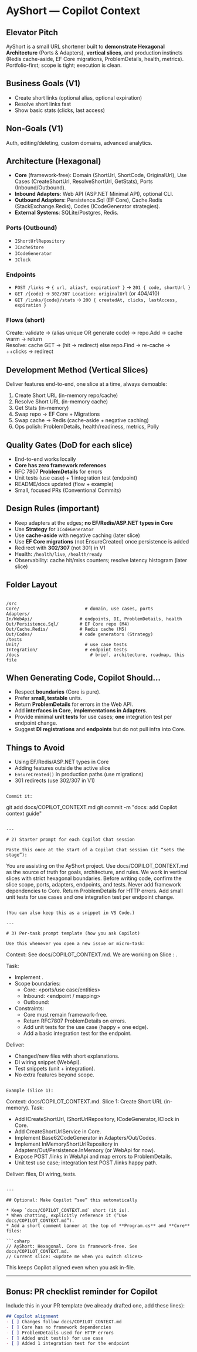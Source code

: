 # AyShort — Copilot Context

## Elevator Pitch
AyShort is a small URL shortener built to **demonstrate Hexagonal Architecture** (Ports & Adapters), **vertical slices**, and production instincts (Redis cache-aside, EF Core migrations, ProblemDetails, health, metrics). Portfolio-first; scope is tight; execution is clean.

## Business Goals (V1)
- Create short links (optional alias, optional expiration)
- Resolve short links fast
- Show basic stats (clicks, last access)

## Non-Goals (V1)
Auth, editing/deleting, custom domains, advanced analytics.

## Architecture (Hexagonal)
- **Core** (framework-free): Domain (ShortUrl, ShortCode, OriginalUrl), Use Cases (CreateShortUrl, ResolveShortUrl, GetStats), Ports (Inbound/Outbound).
- **Inbound Adapters**: Web API (ASP.NET Minimal API), optional CLI.
- **Outbound Adapters**: Persistence.Sql (EF Core), Cache.Redis (StackExchange.Redis), Codes (ICodeGenerator strategies).
- **External Systems**: SQLite/Postgres, Redis.

### Ports (Outbound)
- `IShortUrlRepository`
- `ICacheStore`
- `ICodeGenerator`
- `IClock`

### Endpoints
- `POST /links` → `{ url, alias?, expiration? }` → `201 { code, shortUrl }`
- `GET /{code}` → `302/307 Location: originalUrl` (or 404/410)
- `GET /links/{code}/stats` → `200 { createdAt, clicks, lastAccess, expiration }`

### Flows (short)
Create: validate → (alias unique OR generate code) → repo.Add → cache warm → return  
Resolve: cache GET → (hit → redirect) else repo.Find → re-cache → ++clicks → redirect

## Development Method (Vertical Slices)
Deliver features end-to-end, one slice at a time, always demoable:
1) Create Short URL (in-memory repo/cache)
2) Resolve Short URL (in-memory cache)
3) Get Stats (in-memory)
4) Swap repo → EF Core + Migrations
5) Swap cache → Redis (cache-aside + negative caching)
6) Ops polish: ProblemDetails, health/readiness, metrics, Polly

## Quality Gates (DoD for each slice)
- End-to-end works locally
- **Core has zero framework references**
- RFC 7807 **ProblemDetails** for errors
- Unit tests (use case) + 1 integration test (endpoint)
- README/docs updated (flow + example)
- Small, focused PRs (Conventional Commits)

## Design Rules (important)
- Keep adapters at the edges; **no EF/Redis/ASP.NET types in Core**
- Use **Strategy** for `ICodeGenerator`
- Use **cache-aside** with negative caching (later slice)
- Use **EF Core migrations** (not EnsureCreated) once persistence is added
- Redirect with **302/307** (not 301) in V1
- Health: `/health/live`, `/health/ready`
- Observability: cache hit/miss counters; resolve latency histogram (later slice)

## Folder Layout
```

/src
Core/                         # domain, use cases, ports
Adapters/
In/WebApi/                  # endpoints, DI, ProblemDetails, health
Out/Persistence.Sql/        # EF Core repo (M4)
Out/Cache.Redis/            # Redis cache (M5)
Out/Codes/                  # code generators (Strategy)
/tests
Unit/                         # use case tests
Integration/                  # endpoint tests
/docs                           # brief, architecture, roadmap, this file

```

## When Generating Code, Copilot Should…
- Respect **boundaries** (Core is pure).
- Prefer **small, testable** units.
- Return **ProblemDetails** for errors in the Web API.
- Add **interfaces in Core**, **implementations in Adapters**.
- Provide minimal **unit tests** for use cases; **one** integration test per endpoint change.
- Suggest **DI registrations** and **endpoints** but do not pull infra into Core.

## Things to Avoid
- Using EF/Redis/ASP.NET types in Core
- Adding features outside the active slice
- `EnsureCreated()` in production paths (use migrations)
- 301 redirects (use 302/307 in V1)
```

Commit it:

```
git add docs/COPILOT_CONTEXT.md
git commit -m "docs: add Copilot context guide"
```

---

# 2) Starter prompt for each Copilot Chat session

Paste this once at the start of a Copilot Chat session (it “sets the stage”):

```
You are assisting on the AyShort project.
Use docs/COPILOT_CONTEXT.md as the source of truth for goals, architecture, and rules.
We work in vertical slices with strict hexagonal boundaries.
Before writing code, confirm the slice scope, ports, adapters, endpoints, and tests.
Never add framework dependencies to Core.
Return ProblemDetails for HTTP errors.
Add small unit tests for use cases and one integration test per endpoint change.
```

(You can also keep this as a snippet in VS Code.)

---

# 3) Per-task prompt template (how you ask Copilot)

Use this whenever you open a new issue or micro-task:

```
Context: See docs/COPILOT_CONTEXT.md. We are working on Slice <N>: <name>.

Task:
- Implement <specific change>.
- Scope boundaries:
  - Core: <ports/use case/entities>
  - Inbound: <endpoint / mapping>
  - Outbound: <adapters>
- Constraints:
  - Core must remain framework-free.
  - Return RFC7807 ProblemDetails on errors.
  - Add unit tests for the use case (happy + one edge).
  - Add a basic integration test for the endpoint.

Deliver:
- Changed/new files with short explanations.
- DI wiring snippet (WebApi).
- Test snippets (unit + integration).
- No extra features beyond scope.
```

Example (Slice 1):

```
Context: docs/COPILOT_CONTEXT.md. Slice 1: Create Short URL (in-memory).
Task:
- Add ICreateShortUrl, IShortUrlRepository, ICodeGenerator, IClock in Core.
- Add CreateShortUrlService in Core.
- Implement Base62CodeGenerator in Adapters/Out/Codes.
- Implement InMemoryShortUrlRepository in Adapters/Out/Persistence.InMemory (or WebApi for now).
- Expose POST /links in WebApi and map errors to ProblemDetails.
- Unit test use case; integration test POST /links happy path.

Deliver: files, DI wiring, tests.
```

---

## Optional: Make Copilot “see” this automatically

* Keep `docs/COPILOT_CONTEXT.md` short (it is).
* When chatting, explicitly reference it (“Use docs/COPILOT_CONTEXT.md”).
* Add a short comment banner at the top of **Program.cs** and **Core** files:

```csharp
// AyShort: Hexagonal. Core is framework-free. See docs/COPILOT_CONTEXT.md.
// Current slice: <update me when you switch slices>
```

This keeps Copilot aligned even when you ask in-file.

---

## Bonus: PR checklist reminder for Copilot

Include this in your PR template (we already drafted one, add these lines):

```markdown
## Copilot alignment
- [ ] Changes follow docs/COPILOT_CONTEXT.md
- [ ] Core has no framework dependencies
- [ ] ProblemDetails used for HTTP errors
- [ ] Added unit test(s) for use case
- [ ] Added 1 integration test for the endpoint
```

